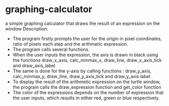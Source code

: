 # graphing-calculator
a simple graphing calculator that draws the result of an expression on the window
Description: 
- The program firstly prompts the user for the origin in pixel coordinates, ratio of pixels each step and the arithmetic expression.
- The program calls several functions.
- When the user inputs the expression, the axis is drawn in black using the functions draw_x_axis, calc_minmax_x, draw_line, draw_x_axis_tick and draw_axis_label
- The same is done for the y-axis by calling functions : draw_y_axis, calc_minmax_y, draw_line, draw_y_axis_tick and draw_y_axis label
- To display the result of the arithmetic expression on the turtle window, the program calls the draw_expression function and get_color function
- The color of the expressions depends on the number of expression that the user inputs, which results in either red, green or blue respectively.
